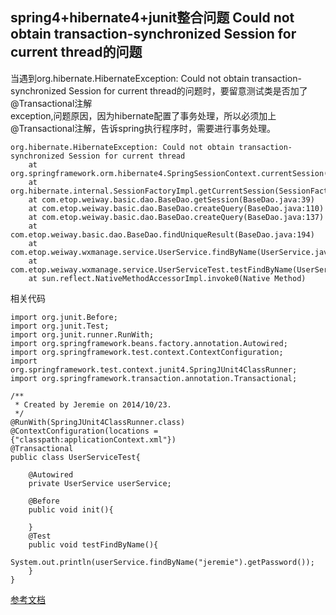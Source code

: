 ## spring4+hibernate4+junit整合问题 Could not obtain transaction-synchronized Session for current thread的问题

当遇到org.hibernate.HibernateException: Could not obtain transaction-synchronized Session for current thread的问题时，要留意测试类是否加了@Transactional注解  
exception,问题原因，因为hibernate配置了事务处理，所以必须加上@Transactional注解，告诉spring执行程序时，需要进行事务处理。  
```
org.hibernate.HibernateException: Could not obtain transaction-synchronized Session for current thread
	at org.springframework.orm.hibernate4.SpringSessionContext.currentSession(SpringSessionContext.java:134)
	at org.hibernate.internal.SessionFactoryImpl.getCurrentSession(SessionFactoryImpl.java:1014)
	at com.etop.weiway.basic.dao.BaseDao.getSession(BaseDao.java:39)
	at com.etop.weiway.basic.dao.BaseDao.createQuery(BaseDao.java:110)
	at com.etop.weiway.basic.dao.BaseDao.createQuery(BaseDao.java:137)
	at com.etop.weiway.basic.dao.BaseDao.findUniqueResult(BaseDao.java:194)
	at com.etop.weiway.wxmanage.service.UserService.findByName(UserService.java:35)
	at com.etop.weiway.wxmanage.service.UserServiceTest.testFindByName(UserServiceTest.java:27)
	at sun.reflect.NativeMethodAccessorImpl.invoke0(Native Method)
```

相关代码

```
import org.junit.Before;
import org.junit.Test;
import org.junit.runner.RunWith;
import org.springframework.beans.factory.annotation.Autowired;
import org.springframework.test.context.ContextConfiguration;
import org.springframework.test.context.junit4.SpringJUnit4ClassRunner;
import org.springframework.transaction.annotation.Transactional;

/**
 * Created by Jeremie on 2014/10/23.
 */
@RunWith(SpringJUnit4ClassRunner.class)
@ContextConfiguration(locations = {"classpath:applicationContext.xml"})
@Transactional
public class UserServiceTest{

    @Autowired
    private UserService userService;

    @Before
    public void init(){

    }
    @Test
    public void testFindByName(){
        System.out.println(userService.findByName("jeremie").getPassword());
    }
}
```

[参考文档](http://www.cnblogs.com/javaleon/p/3978509.html)